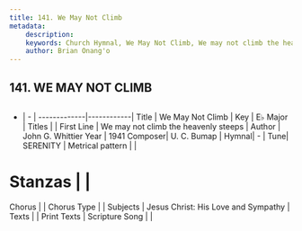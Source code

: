 ```yaml
---
title: 141. We May Not Climb
metadata:
    description: 
    keywords: Church Hymnal, We May Not Climb, We may not climb the heavenly steeps, 
    author: Brian Onang'o
---
```



## 141. WE MAY NOT CLIMB

```txt

```

- |   -  |
-------------|------------|
Title | We May Not Climb |
Key | E♭ Major |
Titles |  |
First Line | We may not climb the heavenly steeps |
Author | John G. Whittier
Year | 1941
Composer| U. C. Bumap |
Hymnal|  - |
Tune| SERENITY |
Metrical pattern | |
# Stanzas |  |
Chorus |  |
Chorus Type |  |
Subjects | Jesus Christ: His Love and Sympathy |
Texts |  |
Print Texts | 
Scripture Song |  |
  
